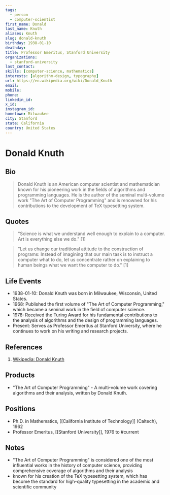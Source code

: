 ```yaml
---
tags:
  - person
  - computer-scientist
first_name: Donald
last_name: Knuth
aliases: Knuth
slug: donald-knuth
birthday: 1938-01-10
deathday: 
title: Professor Emeritus, Stanford University
organizations:
  - stanford-university
last_contact: 
skills: [computer-science, mathematics]
interests: [algorithm-design, typography]
url: https://en.wikipedia.org/wiki/Donald_Knuth
email: 
mobile: 
phone: 
linkedin_id: 
x_id: 
instagram_id: 
hometown: Milwaukee
city: Stanford
state: California
country: United States
---
```


# Donald Knuth

## Bio

> Donald Knuth is an American computer scientist and mathematician known for his pioneering work in the fields of algorithms and programming languages. He is the author of the seminal multi-volume work "The Art of Computer Programming" and is renowned for his contributions to the development of TeX typesetting system.

## Quotes

> "Science is what we understand well enough to explain to a computer. Art is everything else we do." [1]

> "Let us change our traditional attitude to the construction of programs: Instead of imagining that our main task is to instruct a computer what to do, let us concentrate rather on explaining to human beings what we want the computer to do." [1]

## Life Events

- 1938-01-10: Donald Knuth was born in Milwaukee, Wisconsin, United States.
- 1968: Published the first volume of "The Art of Computer Programming," which became a seminal work in the field of computer science.
- 1978: Received the Turing Award for his fundamental contributions to the analysis of algorithms and the design of programming languages.
- Present: Serves as Professor Emeritus at Stanford University, where he continues to work on his writing and research projects.

## References

1. [Wikipedia: Donald Knuth](https://en.wikipedia.org/wiki/Donald_Knuth)

## Products

- "The Art of Computer Programming" - A multi-volume work covering algorithms and their analysis, written by Donald Knuth.

## Positions

- Ph.D. in Mathematics, [[California Institute of Technology]] (Caltech), 1962
- Professor Emeritus, [[Stanford University]], 1976 to #current

## Notes

- "The Art of Computer Programming" is considered one of the most influential works in the history of computer science, providing comprehensive coverage of algorithms and their analysis
- known for his creation of the TeX typesetting system, which has become the standard for high-quality typesetting in the academic and scientific community
